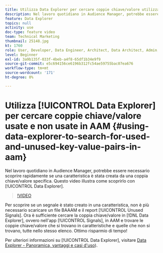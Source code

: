 ```yaml
---
title: Utilizza Data Explorer per cercare coppie chiave/valore utilizzate e non utilizzate
description: Nel lavoro quotidiano in Audience Manager, potrebbe essere necessario scoprire rapidamente se una caratteristica è stata creata da una coppia chiave/valore specifica. Questo video illustra come scoprirlo con Data Explorer.
feature: Data Explorer
topics: null
activity: use
doc-type: feature video
team: Technical Marketing
thumbnail: 25148.jpg
kt: 1760
role: User, Developer, Data Engineer, Architect, Data Architect, Admin, Leader
level: Beginner
exl-id: 3a9b135f-033f-4beb-a4f8-65df1b34e9f9
source-git-commit: e5c694156ce6196b312fc54ae59755bac07ea676
workflow-type: tm+mt
source-wordcount: '171'
ht-degree: 0%

---
```


# Utilizza [!UICONTROL Data Explorer] per cercare coppie chiave/valore usate e non usate in AAM {#using-data-explorer-to-search-for-used-and-unused-key-value-pairs-in-aam}

Nel lavoro quotidiano in Audience Manager, potrebbe essere necessario scoprire rapidamente se una caratteristica è stata creata da una coppia chiave/valore specifica. Questo video illustra come scoprirlo con [!UICONTROL Data Explorer].

>[!VIDEO](https://video.tv.adobe.com/v/25148/?quality=12)

Per scoprire se un segnale è stato creato in una caratteristica, non è più necessario scaricare un file BAAAM e il report [!UICONTROL Unused Signals]. Ora è sufficiente cercare la coppia chiave/valore in [!DNL Data Explorer], ovvero nell&#39;app [!UICONTROL Signals], in AAM e trovare le coppie chiave/valore che si trovano in caratteristiche e quelle che non si trovano, tutte nello stesso elenco. Ottimo risparmio di tempo!

Per ulteriori informazioni su [!UICONTROL Data Explorer], visitare [Data Explorer - Panoramica, vantaggi e casi d&#39;uso](https://experienceleague.adobe.com/docs/audience-manager/user-guide/features/data-explorer/data-explorer-overview.html?lang=en)).
